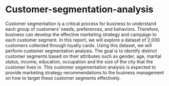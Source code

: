 # Customer-segmentation-analysis
Customer segmentation is a critical process for business to understand each group of customers’ needs, preferences, and behaviors. Therefore, business can develop the effective marketing strategy and campaign to each customer segment.
In this report, we will explore a dataset of 2,000 customers collected through loyalty cards. Using this dataset, we will perform customer segmentation analysis. The goal is to identify distinct customer segments based on their attributes such as gender, age, marital status, income, education, occupation and the size of the city that the customer lives in. 
This customer segementation analysis is expected to provide marketing strategy recommendations to the business management on how to target these customer segments effectively.
